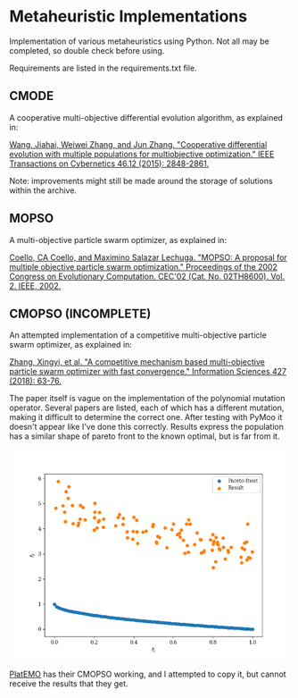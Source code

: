 # Metaheuristic Implementations #

Implementation of various metaheuristics using Python. Not all may be completed, so double check before using.

Requirements are listed in the requirements.txt file.

## CMODE ##

A cooperative multi-objective differential evolution algorithm, as explained in:

[Wang, Jiahai, Weiwei Zhang, and Jun Zhang.
"Cooperative differential evolution with multiple populations for multiobjective optimization."
IEEE Transactions on Cybernetics 46.12 (2015): 2848-2861.](https://www.doi.org/10.1109/TCYB.2015.2490669)

Note: improvements might still be made around the storage of solutions within the archive.

## MOPSO ##

A multi-objective particle swarm optimizer, as explained in:

[Coello, CA Coello, and Maximino Salazar Lechuga. "MOPSO: A proposal for multiple objective particle swarm optimization." Proceedings of the 2002 Congress on Evolutionary Computation. CEC'02 (Cat. No. 02TH8600). Vol. 2. IEEE, 2002.](https://doi.org/10.1109/CEC.2002.1004388)

## CMOPSO (INCOMPLETE) ##

An attempted implementation of a competitive multi-objective particle swarm optimizer, as explained in:

[Zhang, Xingyi, et al. 
"A competitive mechanism based multi-objective particle swarm optimizer with fast convergence." 
Information Sciences 427 (2018): 63-76.](https://doi.org/10.1016/j.ins.2017.10.037)

The paper itself is vague on the implementation of the polynomial mutation operator. Several papers are listed,
each of which has a different mutation, making it difficult to determine the correct one. After testing with PyMoo
it doesn't appear like I've done this correctly. Results express the population has a similar shape of pareto front
to the known optimal, but is far from it.

![CMOPSO Pareto](images/CMOPSO-front.png)

[PlatEMO](https://github.com/BIMK/PlatEMO) has their CMOPSO working, and I attempted to copy it, but cannot receive the results that they get.

